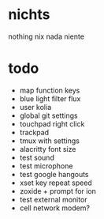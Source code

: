 # nichts
nothing nix nada niente

# todo

- map function keys
- blue light filter flux
- user kolia
- global git settings 
- touchpad right click 
- trackpad
- tmux with settings
- alacritty font size
- test sound
- test microphone
- test google hangouts
- xset key repeat speed
- zoxide + prompt for ion
- test external monitor
- cell network modem?
